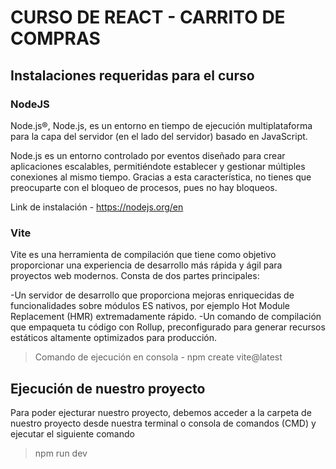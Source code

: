 # CURSO DE REACT - CARRITO DE COMPRAS

## Instalaciones requeridas para el curso
### NodeJS
Node.js®, Node.js, es un entorno en tiempo de ejecución multiplataforma para la capa del servidor (en el lado del servidor) basado en JavaScript.

Node.js es un entorno controlado por eventos diseñado para crear aplicaciones escalables, permitiéndote establecer y gestionar múltiples conexiones al mismo tiempo. Gracias a esta característica, no tienes que preocuparte con el bloqueo de procesos, pues no hay bloqueos.

Link de instalación - https://nodejs.org/en

### Vite
Vite es una herramienta de compilación que tiene como objetivo proporcionar una experiencia de desarrollo más rápida y ágil para proyectos web modernos. Consta de dos partes principales:

-Un servidor de desarrollo que proporciona mejoras enriquecidas de funcionalidades sobre módulos ES nativos, por ejemplo Hot Module Replacement (HMR) extremadamente rápido.
-Un comando de compilación que empaqueta tu código con Rollup, preconfigurado para generar recursos estáticos altamente optimizados para producción.

  >Comando de ejecución en consola - npm create vite@latest

## Ejecución de nuestro proyecto
Para poder ejecturar nuestro proyecto, debemos acceder a la carpeta de nuestro proyecto desde nuestra terminal o consola de comandos (CMD) y ejecutar el siguiente comando
  >npm run dev
